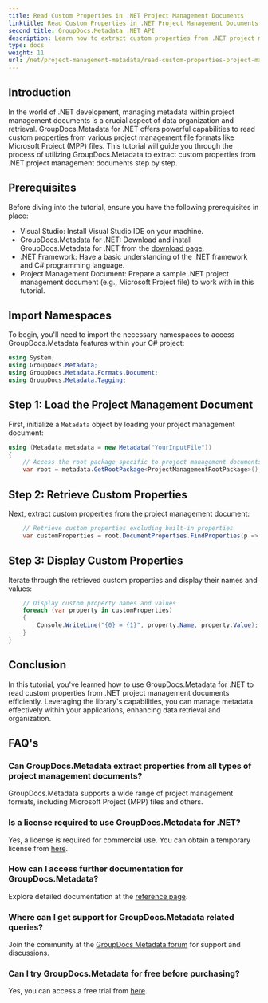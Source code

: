 ```yaml
---
title: Read Custom Properties in .NET Project Management Documents
linktitle: Read Custom Properties in .NET Project Management Documents
second_title: GroupDocs.Metadata .NET API
description: Learn how to extract custom properties from .NET project management documents using GroupDocs.Metadata for .NET. Enhance your metadata management.
type: docs
weight: 11
url: /net/project-management-metadata/read-custom-properties-project-management-documents/
---
```

## Introduction
In the world of .NET development, managing metadata within project management documents is a crucial aspect of data organization and retrieval. GroupDocs.Metadata for .NET offers powerful capabilities to read custom properties from various project management file formats like Microsoft Project (MPP) files. This tutorial will guide you through the process of utilizing GroupDocs.Metadata to extract custom properties from .NET project management documents step by step.
## Prerequisites
Before diving into the tutorial, ensure you have the following prerequisites in place:
- Visual Studio: Install Visual Studio IDE on your machine.
- GroupDocs.Metadata for .NET: Download and install GroupDocs.Metadata for .NET from the [download page](https://releases.groupdocs.com/metadata/net/).
- .NET Framework: Have a basic understanding of the .NET framework and C# programming language.
- Project Management Document: Prepare a sample .NET project management document (e.g., Microsoft Project file) to work with in this tutorial.

## Import Namespaces
To begin, you'll need to import the necessary namespaces to access GroupDocs.Metadata features within your C# project:
```csharp
using System;
using GroupDocs.Metadata;
using GroupDocs.Metadata.Formats.Document;
using GroupDocs.Metadata.Tagging;
```
## Step 1: Load the Project Management Document
First, initialize a `Metadata` object by loading your project management document:
```csharp
using (Metadata metadata = new Metadata("YourInputFile"))
{
    // Access the root package specific to project management documents
    var root = metadata.GetRootPackage<ProjectManagementRootPackage>();
```
## Step 2: Retrieve Custom Properties
Next, extract custom properties from the project management document:
```csharp
    // Retrieve custom properties excluding built-in properties
    var customProperties = root.DocumentProperties.FindProperties(p => !p.Tags.Contains(Tags.Document.BuiltIn));
```
## Step 3: Display Custom Properties
Iterate through the retrieved custom properties and display their names and values:
```csharp
    // Display custom property names and values
    foreach (var property in customProperties)
    {
        Console.WriteLine("{0} = {1}", property.Name, property.Value);
    }
}
```

## Conclusion
In this tutorial, you've learned how to use GroupDocs.Metadata for .NET to read custom properties from .NET project management documents efficiently. Leveraging the library's capabilities, you can manage metadata effectively within your applications, enhancing data retrieval and organization.

## FAQ's
### Can GroupDocs.Metadata extract properties from all types of project management documents?
GroupDocs.Metadata supports a wide range of project management formats, including Microsoft Project (MPP) files and others.
### Is a license required to use GroupDocs.Metadata for .NET?
Yes, a license is required for commercial use. You can obtain a temporary license from [here](https://purchase.groupdocs.com/temporary-license/).
### How can I access further documentation for GroupDocs.Metadata?
Explore detailed documentation at the [reference page](https://reference.groupdocs.com/metadata/net/).
### Where can I get support for GroupDocs.Metadata related queries?
Join the community at the [GroupDocs Metadata forum](https://forum.groupdocs.com/c/metadata/14) for support and discussions.
### Can I try GroupDocs.Metadata for free before purchasing?
Yes, you can access a free trial from [here](https://releases.groupdocs.com/).
